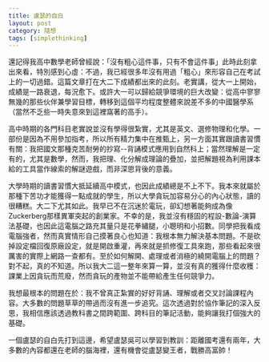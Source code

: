 ```yaml
---
title: 盧瑟的自白
layout: post
category: 隨想
tags: [simplethinking]
---
```

還記得我高中數學老師曾經說：「沒有粗心這件事，只有不會這件事」此時此刻拿出來看，特別感到心虛：不過，我已經很多年沒有用過「粗心」來形容自己在考試上的一切過錯。這篇文章打在大二下成績都出來的此刻。老實講，從大一上開始，成績是一路衰退，每況愈下。或許大一可以歸給競爭環境的巨大改變：從高中寥寥無幾的那些伙伴兼學習目標，轉移到這個平均程度整體來說差不多的中國醫學系（當然不乏些一時失意來到這裡窩著的高手）。

高中時期的各門科目老實說並沒有學得很紮實，尤其是英文、選修物理和化學。一部份是因為不用參加指考，所以所有精力集中在推甄上，另一方面其實跟讀書習慣有關：我把國文那種克苦耐勞的抄寫--背誦模式應用到自然科上；當然理解是一定有的，尤其是數學，然而，我把理、化分解成理論的疊加，並把解題視為利用課本給的工具當作線索的解謎遊戲，而非深思背後的意義。

大學時期的讀書習慣大抵延續高中模式，也因此成績總是不上不下。我本來就屬於那種下苦功才能獲得一點成就的學生，所以大學貪玩加容易分心的內心狀態，讀的很糟糕。大二下尤其如此。我早已不在沉迷於電玩，卻幻想著能夠成為像Zuckerberg那樣異軍突起的創業家。不幸的是，我並沒有穩固的程設-數論-演算法基礎，也因此這電腦之路充其量只是花拳繡腿，小聰明和小招數。同學把我看成電腦強者，然而真實情形自己摸著良心也知道：我根本無力解決基本問題。不是砍掉設定檔回復原廠設定，就是開啟重灌，再來就是抓修復工具來跑，那些看起來很厲害的實際上網路一查都有。至於如何解開、處理或者消極的繞開電腦上的問題？對不起，真的不知道。所以我大二這一整年來算一算，並沒有真的獲得什麼收穫：課業上因貪玩而荒廢，然而貪玩的產物並不能帶給產生任何競爭力。

我想最根本的問題在於：我不曾真正紮實的好好背誦、理解或者交叉討論課程內容。大多數的問題草草的帶過而沒有進一步追究。這次透過對於協作筆記的深入反思，我相信應該透過教科書之間跨範圍、跨科目的筆記活動，能夠讓我打個強大的基礎。

一個盧瑟的自白先打到這邊，希望盧瑟吳可以學習到教訓：距離國考還有兩年，大多數的內容都還在老師的腦海裡，還有機會從盧瑟變王者，戰勝高富帥！
